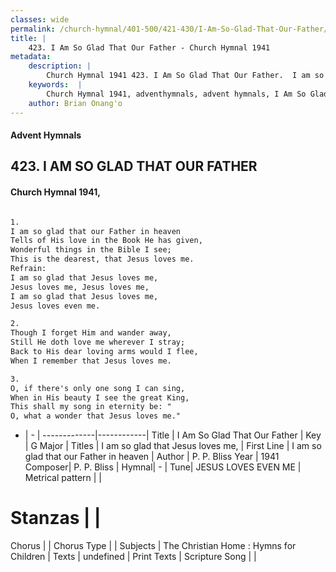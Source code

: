 ```yaml
---
classes: wide
permalink: /church-hymnal/401-500/421-430/I-Am-So-Glad-That-Our-Father/
title: |
    423. I Am So Glad That Our Father - Church Hymnal 1941
metadata:
    description: |
        Church Hymnal 1941 423. I Am So Glad That Our Father.  I am so glad that our Father in heaven  Tells of His love in the Book He has given,  Wonderful things in the Bible I see;  This is the dearest, that Jesus loves me.  
    keywords:  |
        Church Hymnal 1941, adventhymnals, advent hymnals, I Am So Glad That Our Father, I am so glad that our Father in heaven. I am so glad that Jesus loves me, 
    author: Brian Onang'o
---
```


#### Advent Hymnals
## 423. I AM SO GLAD THAT OUR FATHER
####  Church Hymnal 1941,

```txt

1.
I am so glad that our Father in heaven 
Tells of His love in the Book He has given, 
Wonderful things in the Bible I see; 
This is the dearest, that Jesus loves me. 
Refrain:
I am so glad that Jesus loves me, 
Jesus loves me, Jesus loves me, 
I am so glad that Jesus loves me, 
Jesus loves even me. 

2.
Though I forget Him and wander away, 
Still He doth love me wherever I stray; 
Back to His dear loving arms would I flee, 
When I remember that Jesus loves me. 

3.
O, if there's only one song I can sing, 
When in His beauty I see the great King, 
This shall my song in eternity be: " 
O, what a wonder that Jesus loves me."

```

- |   -  |
-------------|------------|
Title | I Am So Glad That Our Father |
Key | G Major |
Titles | I am so glad that Jesus loves me,  |
First Line | I am so glad that our Father in heaven |
Author | P. P. Bliss
Year | 1941
Composer| P. P. Bliss |
Hymnal|  - |
Tune| JESUS LOVES EVEN ME |
Metrical pattern | |
# Stanzas |  |
Chorus |  |
Chorus Type |  |
Subjects | The Christian Home : Hymns for Children |
Texts | undefined |
Print Texts | 
Scripture Song |  |
    
